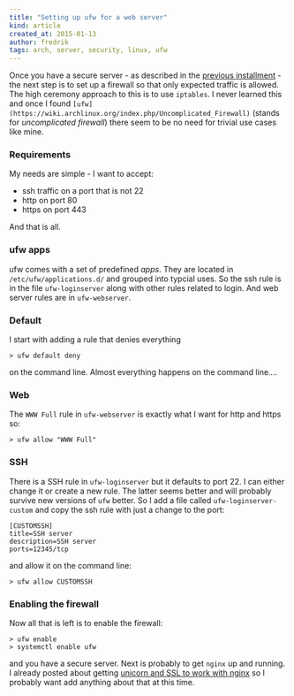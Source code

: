 ```yaml
---
title: "Setting up ufw for a web server"
kind: article
created_at: 2015-01-13
author: fredrik
tags: arch, server, security, linux, ufw
---
```


Once you have a secure server - as described in the [previous installment](http://highlevelbits.com/2015/01/securing-arch-server.html) - the next step is to set up a firewall so that only expected traffic is allowed. The high ceremony approach to this is to use `iptables`. I never learned this and once I found `[ufw](https://wiki.archlinux.org/index.php/Uncomplicated_Firewall)` (stands for *uncomplicated firewall*) there seem to be no need for trivial use cases like mine.

### Requirements

My needs are simple - I want to accept:

- ssh traffic on a port that is not 22
- http on port 80
- https on port 443

And that is all.

### ufw apps

ufw comes with a set of predefined *apps*. They are located in `/etc/ufw/applications.d/` and grouped into typcial uses. So the ssh rule is in the file `ufw-loginserver` along with other rules related to login. And web server rules are in `ufw-webserver`.

### Default

I start with adding a rule that denies everything

    > ufw default deny

on the command line. Almost everything happens on the command line....

### Web

The `WWW Full` rule in `ufw-webserver` is exactly what I want for http and https so:

    > ufw allow "WWW Full"

### SSH

There is a SSH rule in `ufw-loginserver` but it defaults to port 22. I can either change it or create a new rule. The latter seems better and will probably survive new versions of `ufw` better. So I add a file called `ufw-loginserver-custom` and copy the ssh rule with just a change to the port:

    [CUSTOMSSH]
    title=SSH server
    description=SSH server
    ports=12345/tcp

and allow it on the command line:

    > ufw allow CUSTOMSSH

### Enabling the firewall

Now all that is left is to enable the firewall:

    > ufw enable
    > systemctl enable ufw

and you have a secure server. Next is probably to get `nginx` up and running. I already posted about getting [unicorn and SSL to work with nginx](http://highlevelbits.com/2014/06/multiple-unicorn-servers-with-ssl-on-nginx.html) so I probably want add anything about that at this time.